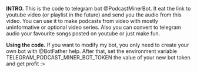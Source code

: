 __INTRO.__
This is the code to telegram bot @PodcastMinerBot.
It eat the link to youtube video (or playlist in the future) and send you the audio from this video.
You can use it to make podcasts from video with mostly uninformative or optional video series.
Also you can convert to telegram audio your favourite songs posted on youtube
or just make fun.

__Using the code.__
If you want to modify my bot, you only need to create your own bot with @BotFather help.
After that, set the environment variable TELEGRAM_PODCAST_MINER_BOT_TOKEN the value of your new bot token
and get profit :>